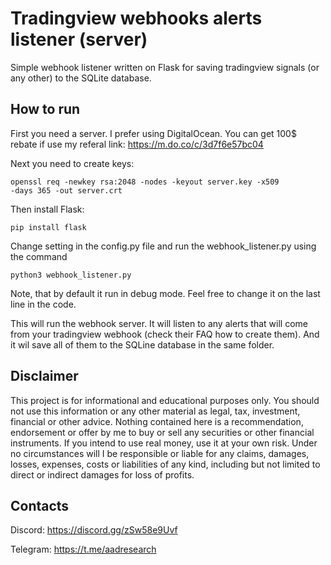 # Tradingview webhooks alerts listener (server)
Simple webhook listener written on Flask for saving tradingview signals (or any other) to the SQLite database.

## How to run
First you need a server. I prefer using DigitalOcean. You can get 100$ rebate if use my referal link: https://m.do.co/c/3d7f6e57bc04

Next you need to create keys:

<code>openssl req -newkey rsa:2048 -nodes -keyout server.key -x509 -days 365 -out server.crt</code>

Then install Flask:

<code>pip install flask</code>

Change setting in the config.py file and run the webhook_listener.py using the command

<code>python3 webhook_listener.py</code>

Note, that by default it run in debug mode. Feel free to change it on the last line in the code.

This will run the webhook server. It will listen to any alerts that will come from your tradingview webhook (check their FAQ how to create them).
And it wil save all of them to the SQLine database in the same folder.

## Disclaimer
This project is for informational and educational purposes only. You should not use this information or any other material as legal, tax, investment, financial or other advice. Nothing contained here is a recommendation, endorsement or offer by me to buy or sell any securities or other financial instruments. If you intend to use real money, use it at your own risk. Under no circumstances will I be responsible or liable for any claims, damages, losses, expenses, costs or liabilities of any kind, including but not limited to direct or indirect damages for loss of profits.

## Contacts
Discord: https://discord.gg/zSw58e9Uvf

Telegram: https://t.me/aadresearch
